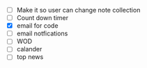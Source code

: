  - [ ] Make it so user can change note collection 
 - [ ] Count down timer
 - [X] email for code
 - [ ] email notfications
 - [ ] WOD
 - [ ] calander
 - [ ] top news